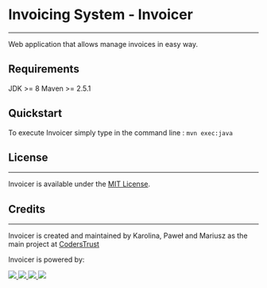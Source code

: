 # **Invoicing System - Invoicer**

* * *

Web application that allows manage invoices in easy way.

## **Requirements**

JDK >= 8
Maven >= 2.5.1

## **Quickstart**

 To execute Invoicer simply type in the command line :
`mvn exec:java`


## License

* * *

Invoicer is available under the [MIT License](http://www.opensource.org/licenses/mit-license.php).

## Credits

* * *

Invoicer is created and maintained by Karolina, Paweł and Mariusz as the main project at [CodersTrust ](https://coderstrust.pl/)

Invoicer is powered by:

[![](https://upload.wikimedia.org/wikipedia/commons/thumb/d/d5/IntelliJ_IDEA_Logo.svg/64px-IntelliJ_IDEA_Logo.svg.png) ](https://www.jetbrains.com/idea/)
 [ ![](https://tinyurl.com/yb8nsx2p) ](https://www.oracle.com/java/) 
 [ ![](https://spring.io/img/spring-platform-watermark-3a1b9ff25a20c68852696041d21275c0.png) ](https://spring.io/) 
 [ ![](https://maven.apache.org/images/logos/maven-feather.png)](https://maven.apache.org/)
